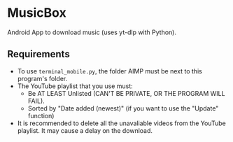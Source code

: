 # MusicBox
Android App to download music (uses yt-dlp with Python).

## Requirements
- To use `terminal_mobile.py`, the folder AIMP must be next to this program's folder.
- The YouTube playlist that you use must:
  -  Be AT LEAST Unlisted (CAN'T BE PRIVATE, OR THE PROGRAM WILL FAIL).
  -  Sorted by "Date added (newest)" (if you want to use the "Update" function)
- It is recommended to delete all the unavaliable videos from the YouTube playlist. It may cause a delay on the download.